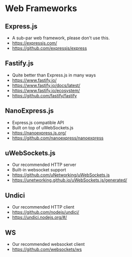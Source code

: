 # Web Frameworks

## Express.js

- A sub-par web framework, please don't use this.
- <https://expressjs.com/>
- <https://github.com/expressjs/express>

## Fastify.js

- Quite better than Express.js in many ways
- <https://www.fastify.io/>
- <https://www.fastify.io/docs/latest/>
- <https://www.fastify.io/ecosystem/>
- <https://github.com/fastify/fastify>

## NanoExpress.js

- Express.js compatible API
- Built on top of uWebSockets.js
- <https://nanoexpress.js.org/>
- <https://github.com/nanoexpress/nanoexpress>

## uWebSockets.js

- Our recommended HTTP server
- Built-in websocket support
- <https://github.com/uNetworking/uWebSockets.js>
- <https://unetworking.github.io/uWebSockets.js/generated/>

## Undici

- Our recommended HTTP client
- <https://github.com/nodejs/undici/>
- <https://undici.nodejs.org/#/>

## WS

- Our recommended websocket client
- <https://github.com/websockets/ws>